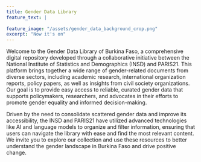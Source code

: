 ```yaml
---
title: Gender Data Library
feature_text: |
  
feature_image: "/assets/gender_data_background_crop.png"
excerpt: "Now it's on"
---
```




Welcome to the Gender Data Library of Burkina Faso, a comprehensive digital repository developed through a collaborative initiative between the National Institute of Statistics and Demographics (INSD) and PARIS21. This platform brings together a wide range of gender-related documents from diverse sectors, including academic research, international organization reports, policy papers, as well as insights from civil society organizations. Our goal is to provide easy access to reliable, curated gender data that supports policymakers, researchers, and advocates in their efforts to promote gender equality and informed decision-making.

Driven by the need to consolidate scattered gender data and improve its accessibility, the INSD and PARIS21 have utilized advanced technologies like AI and language models to organize and filter information, ensuring that users can navigate the library with ease and find the most relevant content. We invite you to explore our collection and use these resources to better understand the gender landscape in Burkina Faso and drive positive change.

<pre>





</pre>
